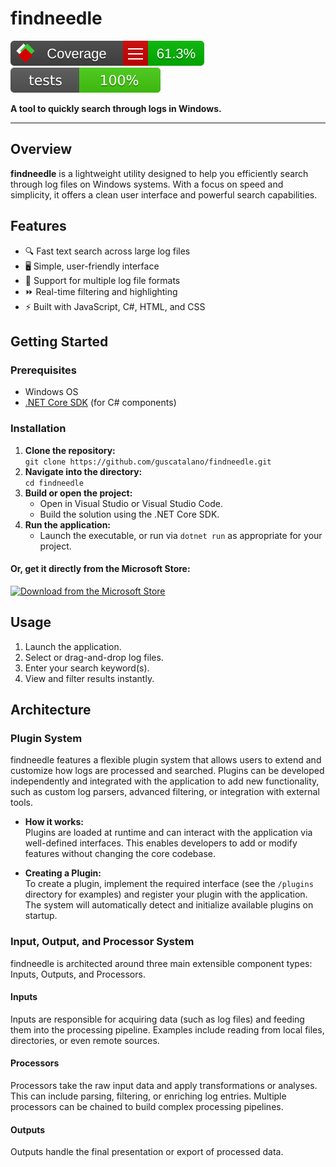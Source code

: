 # findneedle

[![Code Coverage](https://github.com/guscatalano/findneedle/raw/master/.github/badges/coverage.svg)](https://github.com/guscatalano/findneedle/actions/workflows/dotnet-desktop.yml)
![Test Status](https://github.com/guscatalano/findneedle/raw/master/.github/badges/test-status.svg)

**A tool to quickly search through logs in Windows.**

---

## Overview

**findneedle** is a lightweight utility designed to help you efficiently search through log files on Windows systems. With a focus on speed and simplicity, it offers a clean user interface and powerful search capabilities.

## Features

- 🔍 Fast text search across large log files
- 🖥️ Simple, user-friendly interface
- 📂 Support for multiple log file formats
- ⏩ Real-time filtering and highlighting
- ⚡ Built with JavaScript, C#, HTML, and CSS

## Getting Started

### Prerequisites

- Windows OS
- [.NET Core SDK](https://dotnet.microsoft.com/download) (for C# components)

### Installation

1. **Clone the repository:**  
   `git clone https://github.com/guscatalano/findneedle.git`
2. **Navigate into the directory:**  
   `cd findneedle`
3. **Build or open the project:**
   - Open in Visual Studio or Visual Studio Code.
   - Build the solution using the .NET Core SDK.
4. **Run the application:**  
   - Launch the executable, or run via `dotnet run` as appropriate for your project.

#### Or, get it directly from the Microsoft Store:

[![Download from the Microsoft Store](https://img.shields.io/badge/Microsoft%20Store-Findneedle-blue?logo=microsoft)](https://apps.microsoft.com/detail/9NWLTBV4NRDL?hl=en-us&gl=US&ocid=pdpshare)

## Usage

1. Launch the application.
2. Select or drag-and-drop log files.
3. Enter your search keyword(s).
4. View and filter results instantly.

## Architecture

### Plugin System

findneedle features a flexible plugin system that allows users to extend and customize how logs are processed and searched. Plugins can be developed independently and integrated with the application to add new functionality, such as custom log parsers, advanced filtering, or integration with external tools.

- **How it works:**  
  Plugins are loaded at runtime and can interact with the application via well-defined interfaces. This enables developers to add or modify features without changing the core codebase.

- **Creating a Plugin:**  
  To create a plugin, implement the required interface (see the `/plugins` directory for examples) and register your plugin with the application. The system will automatically detect and initialize available plugins on startup.

### Input, Output, and Processor System

findneedle is architected around three main extensible component types: Inputs, Outputs, and Processors.

#### Inputs

Inputs are responsible for acquiring data (such as log files) and feeding them into the processing pipeline. Examples include reading from local files, directories, or even remote sources.

#### Processors

Processors take the raw input data and apply transformations or analyses. This can include parsing, filtering, or enriching log entries. Multiple processors can be chained to build complex processing pipelines.

#### Outputs

Outputs handle the final presentation or export of processed data.

